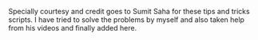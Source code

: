 Specially courtesy and credit goes to Sumit Saha for these tips and tricks scripts.
I have tried to solve the problems by myself and also taken help from his videos and finally added here.